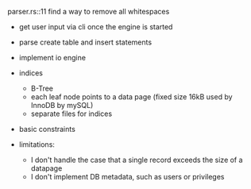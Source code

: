 parser.rs::11 find a way to remove all whitespaces

-   get user input via cli once the engine is started
-   parse create table and insert statements
-   implement io engine
-   indices
    -   B-Tree
    -   each leaf node points to a data page (fixed size 16kB used by InnoDB by mySQL)
    -   separate files for indices
-   basic constraints

-   limitations:
    -   I don't handle the case that a single record exceeds the size of a datapage
    -   I don't implement DB metadata, such as users or privileges
